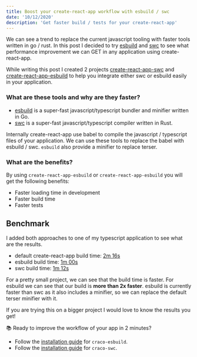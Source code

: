 ```yaml
---
title: Boost your create-react-app workflow with esbuild / swc
date: '10/12/2020'
description: 'Get faster build / tests for your create-react-app'
---
```


We can see a trend to replace the current javascript tooling with faster tools written in go / rust. In this post I decided to try [esbuild](https://github.com/evanw/esbuild) and [swc](https://swc.rs/) to see what performance improvement we can GET in any application using create-react-app.

While writing this post I created 2 projects [create-react-app-swc](https://github.com/pradel/create-react-app-swc) and [create-react-app-esbuild](https://github.com/pradel/create-react-app-esbuild)
to help you integrate either swc or esbuild easily in your application.

### What are these tools and why are they faster?

- [esbuild](https://github.com/evanw/esbuild) is a super-fast javascript/typescript bundler and minifier written in Go.
- [swc](https://swc.rs/) is a super-fast javascript/typescript compiler written in Rust.

Internally create-react-app use babel to compile the javascript / typescript files of your application. We can use these tools to replace the babel with esbuild / swc. `esbuild` also provide a minifier to replace terser.

### What are the benefits?

By using `create-react-app-esbuild` or `create-react-app-esbuild` you will get the following benefits:

- Faster loading time in development
- Faster build time
- Faster tests

## Benchmark

I added both approaches to one of my typescript application to see what are the results.

- default create-react-app build time: [2m 16s](https://github.com/pradel/twoblocks/runs/1242465589?check_suite_focus=true)
- esbuild build time: [1m 00s](https://github.com/pradel/twoblocks/runs/1242471386?check_suite_focus=true)
- swc build time: [1m 12s](https://github.com/pradel/twoblocks/runs/1242474018?check_suite_focus=true)

For a pretty small project, we can see that the build time is faster. For esbuild we can see that our build is **more than 2x faster**.
esbuild is currently faster than swc as it also includes a minifier, so we can replace the default terser minifier with it.

If you are trying this on a bigger project I would love to know the results you get!

📚 Ready to improve the workflow of your app in 2 minutes?

- Follow the [installation guide](https://github.com/pradel/create-react-app-esbuild/tree/main/packages/craco-esbuild) for `craco-esbuild`.
- Follow the [installation guide](https://github.com/pradel/create-react-app-swc/tree/main/packages/craco-swc) for `craco-swc`.
